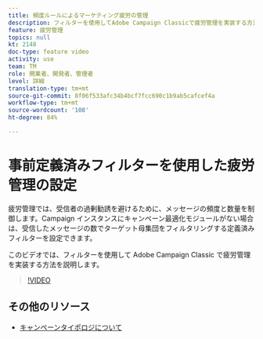 ```yaml
---
title: 頻度ルールによるマーケティング疲労の管理
description: フィルターを使用してAdobe Campaign Classicで疲労管理を実装する方法を学びます。
feature: 疲労管理
topics: null
kt: 2148
doc-type: feature video
activity: use
team: TM
role: 開業者、開発者、管理者
level: 詳細
translation-type: tm+mt
source-git-commit: 8f06f533afc34b4bcf7fcc690c1b9ab5cafcef4a
workflow-type: tm+mt
source-wordcount: '108'
ht-degree: 84%

---
```



# 事前定義済みフィルターを使用した疲労管理の設定

疲労管理では、受信者の過剰勧誘を避けるために、メッセージの頻度と数量を制御します。Campaign インスタンスにキャンペーン最適化モジュールがない場合は、受信したメッセージの数でターゲット母集団をフィルタリングする定義済みフィルターを設定できます。

このビデオでは、フィルターを使用して Adobe Campaign Classic で疲労管理を実装する方法を説明します。

>[!VIDEO](https://video.tv.adobe.com/v/25091?quality=12)

## その他のリソース

* [キャンペーンタイポロジについて](https://docs.adobe.com/content/help/ja-JP/campaign-classic/using/orchestrating-campaigns/campaign-optimization/about-campaign-typologies.html)
